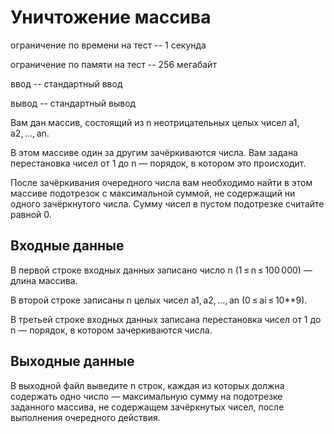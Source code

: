# Уничтожение массива
ограничение по времени на тест -- 1 секунда

ограничение по памяти на тест -- 256 мегабайт

ввод -- стандартный ввод

вывод -- стандартный вывод

Вам дан массив, состоящий из n неотрицательных целых чисел a1, a2, ..., an.

В этом массиве один за другим зачёркиваются числа. Вам задана перестановка чисел от 1 до n — порядок, в котором это происходит.

После зачёркивания очередного числа вам необходимо найти в этом массиве подотрезок с максимальной суммой, не содержащий ни одного зачёркнутого числа. Сумму чисел в пустом подотрезке считайте равной 0.

## Входные данные
В первой строке входных данных записано число n (1 ≤ n ≤ 100 000) — длина массива.

В второй строке записаны n целых чисел a1, a2, ..., an (0 ≤ ai ≤ 10**9).

В третьей строке входных данных записана перестановка чисел от 1 до n — порядок, в котором зачеркиваются числа.

## Выходные данные
В выходной файл выведите n строк, каждая из которых должна содержать одно число — максимальную сумму на подотрезке заданного массива, не содержащем зачёркнутых чисел, после выполнения очередного действия.
